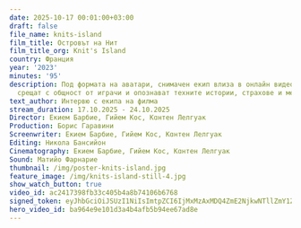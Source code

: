```yaml
---
date: 2025-10-17 00:01:00+03:00
draft: false
file_name: knits-island
film_title: Островът на Нит
film_title_org: Knit's Island
country: Франция
year: '2023'
minutes: '95'
description: Под формата на аватари, снимачен екип влиза в онлайн видео игра. Те се
  срещат с общност от играчи и опознават техните истории, страхове и мечти.
text_author: Интервю с екипа на филма
stream_duration: 17.10.2025 - 24.10.2025
Director: Екием Барбие, Гийем Кос, Кɑнтен Лелгуак
Production: Борис Гаравини
Screenwriter: Екием Барбие, Гийем Кос, Кɑнтен Лелгуак
Editing: Никола Бансийон
Cinematography: Екием Барбие, Гийем Кос, Кɑнтен Лелгуак
Sound: Матийо Фарнарие
thumbnail: /img/poster-knits-island.jpg
feature_image: /img/knits-island-still-4.jpg
show_watch_button: true
video_id: ac2417398fb33c405b4a8b74106b6768
signed_token: eyJhbGciOiJSUzI1NiIsImtpZCI6IjMxMzAxMDQ4ZmE2NjkwNTllZmY1ZjFiNGFiNmQxOGMwIn0.eyJzdWIiOiJhYzI0MTczOThmYjMzYzQwNWI0YThiNzQxMDZiNjc2OCIsImtpZCI6IjMxMzAxMDQ4ZmE2NjkwNTllZmY1ZjFiNGFiNmQxOGMwIiwiZXhwIjoiMTc2MDg0MDE3NyIsIm5iZiI6IjE3NjA3NTAxNzciLCJhY2Nlc3NSdWxlcyI6W3siYWN0aW9uIjoiYWxsb3ciLCJ0eXBlIjoiaXAuZ2VvaXAuY291bnRyeSIsImNvdW50cnkiOlsiQkciXX0seyJhY3Rpb24iOiJibG9jayIsInR5cGUiOiJhbnkifV19.TLb5KMMIsOvAAkpf1J2JyrKZC4e_AddzxAOEmwDXfhfAZzeu9v9NIUmOe1_hpirz8_WBVFwkGBcSKNkctwFnqpXTlEzCJBn6nJCJKxWhXRIJUJ85L2UvAfZ1JiJzXE4CtBuRau9wViedr7CsrlQDAEevVj3hQYYIIHVPFzn2u9eTYvEMcqd9O0O6bRyVN0tuTv7KTzAKHAtZEZxQna7ifDmvlZWjqylKpbjpenYgBAly0a1e9Wgyfgbf9u9JTOod2nn-4uNNADU67JwwFW4OHvnmjt8QvYCXg8F5QLekl_PQpmYes002UH2A7896T6AD9fMzj1ioXDfbMLxxu6ZL4w
hero_video_id: ba964e9e101d3a4b4afb5b94ee67ad8e
---
```


